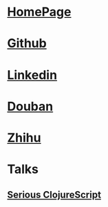 # [HomePage](https://youngleenenu.github.io/)

# [Github](https://github.com/YoungLeeNENU)

# [Linkedin](http://www.linkedin.com/in/youngleein/)

# [Douban](https://www.douban.com/people/lee_young/)

# [Zhihu](https://www.zhihu.com/people/youngleehua/activities)

# Talks
## [Serious ClojureScript](https://www.slideshare.net/YoungLee98/serious-clojurescript)
